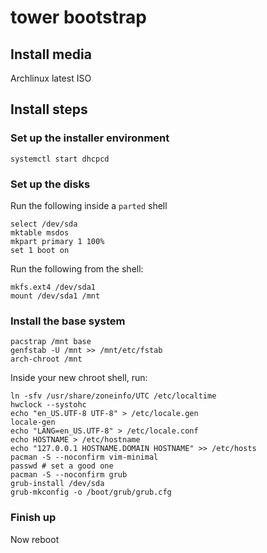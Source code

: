 tower bootstrap
===========

## Install media

Archlinux latest ISO

## Install steps

### Set up the installer environment

```
systemctl start dhcpcd
```

### Set up the disks

Run the following inside a `parted` shell

```
select /dev/sda
mktable msdos
mkpart primary 1 100%
set 1 boot on
```
Run the following from the shell:

```
mkfs.ext4 /dev/sda1
mount /dev/sda1 /mnt
```

### Install the base system

```
pacstrap /mnt base
genfstab -U /mnt >> /mnt/etc/fstab
arch-chroot /mnt
```

Inside your new chroot shell, run:

```
ln -sfv /usr/share/zoneinfo/UTC /etc/localtime
hwclock --systohc
echo "en_US.UTF-8 UTF-8" > /etc/locale.gen
locale-gen
echo "LANG=en_US.UTF-8" > /etc/locale.conf
echo HOSTNAME > /etc/hostname
echo "127.0.0.1 HOSTNAME.DOMAIN HOSTNAME" >> /etc/hosts
pacman -S --noconfirm vim-minimal
passwd # set a good one
pacman -S --noconfirm grub
grub-install /dev/sda
grub-mkconfig -o /boot/grub/grub.cfg
```

### Finish up

Now reboot
